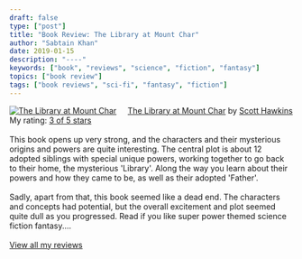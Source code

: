 ```yaml
---
draft: false
type: ["post"]
title: "Book Review: The Library at Mount Char"
author: "Sabtain Khan"
date: 2019-01-15
description: "----"
keywords: ["book", "reviews", "science", "fiction", "fantasy"]
topics: ["book review"]
tags: ["book reviews", "sci-fi", "fantasy", "fiction"]
---
```



<a href="https://www.goodreads.com/book/show/26892110-the-library-at-mount-char" style="float: left; padding-right: 20px"><img border="0" alt="The Library at Mount Char" src="https://i.gr-assets.com/images/S/compressed.photo.goodreads.com/books/1453225113l/26892110._SX98_.jpg" /></a><a href="https://www.goodreads.com/book/show/26892110-the-library-at-mount-char">The Library at Mount Char</a> by <a href="https://www.goodreads.com/author/show/8446300.Scott_Hawkins">Scott  Hawkins</a><br/>
My rating: <a href="https://www.goodreads.com/review/show/2669118632">3 of 5 stars</a><br /><br />
This book opens up very strong, and the characters and their mysterious origins and powers are quite interesting. The central plot is about 12 adopted siblings with special unique powers, working together to go back to their home, the mysterious 'Library'. Along the way you learn about their powers and how they came to be, as well as their adopted 'Father'.<br /><br />Sadly, apart from that, this book seemed like a dead end. The characters and concepts had potential, but the overall excitement and plot seemed quite dull as you progressed. Read if you like super power themed science fiction fantasy....
<br/><br/>
<a href="https://www.goodreads.com/review/list/19015356-sabtain-khan">View all my reviews</a>

